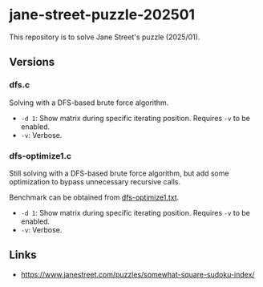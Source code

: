 # jane-street-puzzle-202501

This repository is to solve Jane Street's puzzle (2025/01).

## Versions

### dfs.c

Solving with a DFS-based brute force algorithm.

* `-d 1`: Show matrix during specific iterating position.  Requires `-v` to be enabled.
* `-v`: Verbose.

### dfs-optimize1.c

Still solving with a DFS-based brute force algorithm, but add some optimization to bypass unnecessary recursive calls.

Benchmark can be obtained from [dfs-optimize1.txt](https://github.com/gslin/jane-street-puzzle-202501/blob/main/dfs-optimize1.txt).

* `-d 1`: Show matrix during specific iterating position.  Requires `-v` to be enabled.
* `-v`: Verbose.

## Links

* https://www.janestreet.com/puzzles/somewhat-square-sudoku-index/
